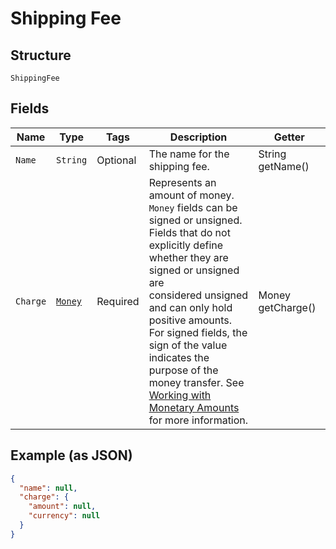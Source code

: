 
# Shipping Fee

## Structure

`ShippingFee`

## Fields

| Name | Type | Tags | Description | Getter |
|  --- | --- | --- | --- | --- |
| `Name` | `String` | Optional | The name for the shipping fee. | String getName() |
| `Charge` | [`Money`](../../doc/models/money.md) | Required | Represents an amount of money. `Money` fields can be signed or unsigned.<br>Fields that do not explicitly define whether they are signed or unsigned are<br>considered unsigned and can only hold positive amounts. For signed fields, the<br>sign of the value indicates the purpose of the money transfer. See<br>[Working with Monetary Amounts](https://developer.squareup.com/docs/build-basics/working-with-monetary-amounts)<br>for more information. | Money getCharge() |

## Example (as JSON)

```json
{
  "name": null,
  "charge": {
    "amount": null,
    "currency": null
  }
}
```

